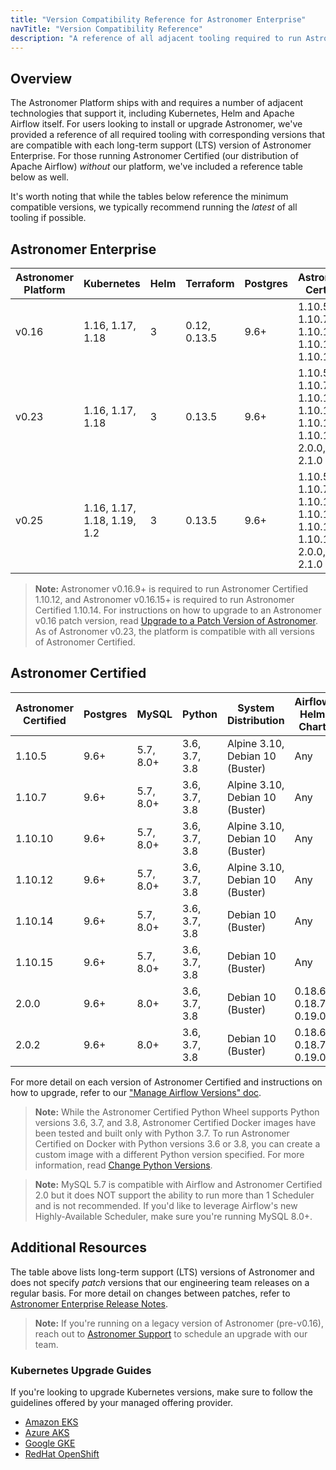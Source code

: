 ```yaml
---
title: "Version Compatibility Reference for Astronomer Enterprise"
navTitle: "Version Compatibility Reference"
description: "A reference of all adjacent tooling required to run Astronomer Enterprise and corresponding version compatibility."
---
```


## Overview

The Astronomer Platform ships with and requires a number of adjacent technologies that support it, including Kubernetes, Helm and Apache Airflow itself. For users looking to install or upgrade Astronomer, we've provided a reference of all required tooling with corresponding versions that are compatible with each long-term support (LTS) version of Astronomer Enterprise. For those running Astronomer Certified (our distribution of Apache Airflow) _without_ our platform, we've included a reference table below as well.

It's worth noting that while the tables below reference the minimum compatible versions, we typically recommend running the _latest_ of all tooling if possible.

## Astronomer Enterprise

| Astronomer Platform | Kubernetes       | Helm | Terraform    | Postgres | Astronomer Certified                                                    | Python        | Astronomer CLI |
| ------------------- | ---------------- | ---- | ------------ | -------- | ----------------------------------------------------------------------- | --------------| -------------- |
| v0.16               | 1.16, 1.17, 1.18 | 3    | 0.12, 0.13.5 | 9.6+     | 1.10.5, 1.10.7, 1.10.10, 1.10.12, 1.10.14                               | 3.6, 3.7, 3.8 | 0.16           |
| v0.23               | 1.16, 1.17, 1.18 | 3    | 0.13.5       | 9.6+     | 1.10.5, 1.10.7, 1.10.10, 1.10.12, 1.10.14, 1.10.15, 2.0.0, 2.0.2, 2.1.0 | 3.6, 3.7, 3.8 | 0.23           |
| v0.25               | 1.16, 1.17, 1.18, 1.19, 1.2 | 3    | 0.13.5       | 9.6+     | 1.10.5, 1.10.7, 1.10.10, 1.10.12, 1.10.14, 1.10.15, 2.0.0, 2.0.2, 2.1.0 | 3.6, 3.7, 3.8 | 0.25           |


> **Note:** Astronomer v0.16.9+ is required to run Astronomer Certified 1.10.12, and Astronomer v0.16.15+ is required to run Astronomer Certified 1.10.14. For instructions on how to upgrade to an Astronomer v0.16 patch version, read [Upgrade to a Patch Version of Astronomer](https://www.astronomer.io/docs/enterprise/v0.16/manage-astronomer/upgrade-astronomer-patch). As of Astronomer v0.23, the platform is compatible with all versions of Astronomer Certified.

## Astronomer Certified

| Astronomer Certified | Postgres | MySQL     | Python        | System Distribution             | Airflow Helm Chart |
| -------------------- | -------- | --------- | ------------- | ------------------------------- | ------------------ |
| 1.10.5               | 9.6+     | 5.7, 8.0+ | 3.6, 3.7, 3.8 | Alpine 3.10, Debian 10 (Buster) | Any                |
| 1.10.7               | 9.6+     | 5.7, 8.0+ | 3.6, 3.7, 3.8 | Alpine 3.10, Debian 10 (Buster) | Any                |
| 1.10.10              | 9.6+     | 5.7, 8.0+ | 3.6, 3.7, 3.8 | Alpine 3.10, Debian 10 (Buster) | Any                |
| 1.10.12              | 9.6+     | 5.7, 8.0+ | 3.6, 3.7, 3.8 | Alpine 3.10, Debian 10 (Buster) | Any                |
| 1.10.14              | 9.6+     | 5.7, 8.0+ | 3.6, 3.7, 3.8 | Debian 10 (Buster)              | Any                |
| 1.10.15              | 9.6+     | 5.7, 8.0+ | 3.6, 3.7, 3.8 | Debian 10 (Buster)              | Any                |
| 2.0.0                | 9.6+     | 8.0+      | 3.6, 3.7, 3.8 | Debian 10 (Buster)              | 0.18.6, 0.18.7, 0.19.0     |
| 2.0.2                | 9.6+     | 8.0+      | 3.6, 3.7, 3.8 | Debian 10 (Buster)              | 0.18.6, 0.18.7, 0.19.0     |

For more detail on each version of Astronomer Certified and instructions on how to upgrade, refer to our ["Manage Airflow Versions" doc](https://www.astronomer.io/docs/enterprise/v0.16/customize-airflow/manage-airflow-versions/).

> **Note:** While the Astronomer Certified Python Wheel supports Python versions 3.6, 3.7, and 3.8, Astronomer Certified Docker images have been tested and built only with Python 3.7. To run Astronomer Certified on Docker with Python versions 3.6 or 3.8, you can create a custom image with a different Python version specified. For more information, read [Change Python Versions](https://www.astronomer.io/docs/enterprise/v0.16/develop/customize-image#build-with-a-different-python-version).

> **Note:** MySQL 5.7 is compatible with Airflow and Astronomer Certified 2.0 but it does NOT support the ability to run more than 1 Scheduler and is not recommended. If you'd like to leverage Airflow's new Highly-Available Scheduler, make sure you're running MySQL 8.0+.

## Additional Resources

The table above lists long-term support (LTS) versions of Astronomer and does not specify _patch_ versions that our engineering team releases on a regular basis. For more detail on changes between patches, refer to [Astronomer Enterprise Release Notes](https://www.astronomer.io/docs/enterprise/v0.16/resources/release-notes/).

> **Note:** If you're running on a legacy version of Astronomer (pre-v0.16), reach out to [Astronomer Support](https://support.astronomer.io) to schedule an upgrade with our team.

### Kubernetes Upgrade Guides

If you're looking to upgrade Kubernetes versions, make sure to follow the guidelines offered by your managed offering provider.

- [Amazon EKS](https://docs.aws.amazon.com/eks/latest/userguide/update-cluster.html)
- [Azure AKS](https://docs.microsoft.com/en-us/azure/aks/upgrade-cluster)
- [Google GKE](https://cloud.google.com/kubernetes-engine/docs/concepts/cluster-upgrades)
- [RedHat OpenShift](https://docs.openshift.com/container-platform/4.6/updating/updating-cluster-between-minor.html)
